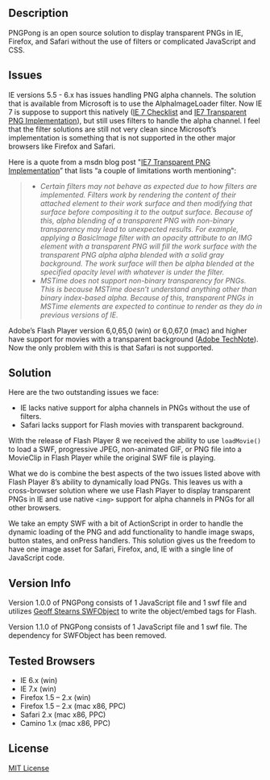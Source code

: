 ## Description

PNGPong is an open source solution to display transparent PNGs in IE, Firefox, and Safari without the use of filters or complicated JavaScript and CSS.


## Issues

IE versions 5.5 - 6.x has issues handling PNG alpha channels. The solution that is available from Microsoft is to use the AlphaImageLoader filter. Now IE 7 is suppose to support this natively ([IE 7 Checklist](http://blogs.msdn.com/ie/archive/2005/04/26/412263.aspx) and [IE7 Transparent PNG Implementation](http://blogs.msdn.com/ie/archive/2005/04/26/412263.aspx)), but still uses filters to handle the alpha channel. I feel that the filter solutions are still not very clean since Microsoft’s implementation is something that is not supported in the other major browsers like Firefox and Safari.

Here is a quote from a msdn blog post "[IE7 Transparent PNG Implementation](http://blogs.msdn.com/ie/archive/2005/04/26/412263.aspx)” that lists “a couple of limitations worth mentioning":

> * *Certain filters may not behave as expected due to how filters are implemented. Filters work by rendering the content of their attached element to their work surface and then modifying that surface before compositing it to the output surface. Because of this, alpha blending of a transparent PNG with non-binary transparency may lead to unexpected results. For example, applying a BasicImage filter with an opacity attribute to an IMG element with a transparent PNG will fill the work surface with the transparent PNG alpha alpha blended with a solid gray background. The work surface will then be alpha blended at the specified opacity level with whatever is under the filter.*
> * *MSTime does not support non-binary transparency for PNGs. This is because MSTime doesn’t understand anything other than binary index-based alpha. Because of this, transparent PNGs in MSTime elements are expected to continue to render as they do in previous versions of IE.*

Adobe’s Flash Player version 6,0,65,0 (win) or 6,0,67,0 (mac) and higher have support for movies with a transparent background ([Adobe TechNote](http://www.adobe.com/cfusion/knowledgebase/index.cfm?id=tn_14201)). Now the only problem with this is that Safari is not supported.


## Solution

Here are the two outstanding issues we face:

* IE lacks native support for alpha channels in PNGs without the use of filters.
* Safari lacks support for Flash movies with transparent background.

With the release of Flash Player 8 we received the ability to use `loadMovie()` to load a SWF, progressive JPEG, non-animated GIF, or PNG file into a MovieClip in Flash Player while the original SWF file is playing.

What we do is combine the best aspects of the two issues listed above with Flash Player 8’s ability to dynamically load PNGs. This leaves us with a cross-browser solution where we use Flash Player to display transparent PNGs in IE and use native `<img>` support for alpha channels in PNGs for all other browsers.

We take an empty SWF with a bit of ActionScript in order to handle the dynamic loading of the PNG and add functionality to handle image swaps, button states, and onPress handlers. This solution gives us the freedom to have one image asset for Safari, Firefox, and, IE with a single line of JavaScript code.

## Version Info

Version 1.0.0 of PNGPong consists of 1 JavaScript file and 1 swf file and utilizes [Geoff Stearns SWFObject](http://blog.deconcept.com/swfobject/) to write the object/embed tags for Flash.

Version 1.1.0 of PNGPong consists of 1 JavaScript file and 1 swf file. The dependency for SWFObject has been removed.

## Tested Browsers

* IE 6.x (win)
* IE 7.x (win)
* Firefox 1.5 – 2.x (win)
* Firefox 1.5 – 2.x (mac x86, PPC)
* Safari 2.x (mac x86, PPC)
* Camino 1.x (mac x86, PPC)


## License

[MIT License](http://www.opensource.org/licenses/mit-license.php)